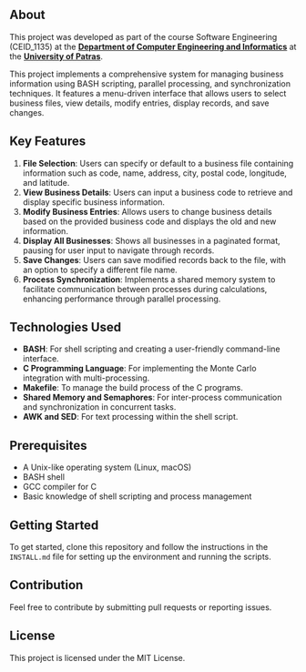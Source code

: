 ## About 

This project was developed as part of the course Software Engineering (CEID_1135) at the **[Department of Computer Engineering and Informatics](https://www.ceid.upatras.gr/en/)** at the **[University of Patras](https://www.upatras.gr/en/)**.


This project implements a comprehensive system for managing business information using BASH scripting, parallel processing, and synchronization techniques. It features a menu-driven interface that allows users to select business files, view details, modify entries, display records, and save changes.

## Key Features

1. **File Selection**: Users can specify or default to a business file containing information such as code, name, address, city, postal code, longitude, and latitude.
2. **View Business Details**: Users can input a business code to retrieve and display specific business information.
3. **Modify Business Entries**: Allows users to change business details based on the provided business code and displays the old and new information.
4. **Display All Businesses**: Shows all businesses in a paginated format, pausing for user input to navigate through records.
5. **Save Changes**: Users can save modified records back to the file, with an option to specify a different file name.
6. **Process Synchronization**: Implements a shared memory system to facilitate communication between processes during calculations, enhancing performance through parallel processing.

## Technologies Used

- **BASH**: For shell scripting and creating a user-friendly command-line interface. 
- **C Programming Language**: For implementing the Monte Carlo integration with multi-processing.
- **Makefile**: To manage the build process of the C programs.
- **Shared Memory and Semaphores**: For inter-process communication and synchronization in concurrent tasks.
- **AWK and SED**: For text processing within the shell script.

## Prerequisites

- A Unix-like operating system (Linux, macOS)
- BASH shell
- GCC compiler for C
- Basic knowledge of shell scripting and process management

## Getting Started

To get started, clone this repository and follow the instructions in the `INSTALL.md` file for setting up the environment and running the scripts.

## Contribution

Feel free to contribute by submitting pull requests or reporting issues.

## License

This project is licensed under the MIT License.

